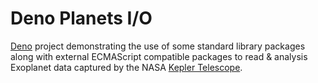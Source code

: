 # Deno Planets I/O

[Deno](https://deno.land/) project demonstrating the use of some standard library packages along with external ECMAScript compatible packages to read & analysis Exoplanet data captured by the NASA [Kepler Telescope](https://www.nasa.gov/mission_pages/kepler/main/index.html).